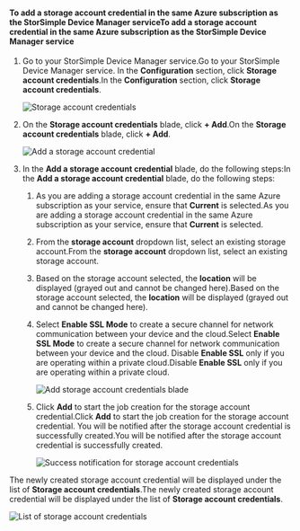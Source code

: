 <!--author=alkohli last changed: 01/20/17-->


#### <a name="to-add-a-storage-account-credential-in-the-same-azure-subscription-as-the-storsimple-device-manager-service"></a><span data-ttu-id="19e2e-101">To add a storage account credential in the same Azure subscription as the StorSimple Device Manager service</span><span class="sxs-lookup"><span data-stu-id="19e2e-101">To add a storage account credential in the same Azure subscription as the StorSimple Device Manager service</span></span>

1. <span data-ttu-id="19e2e-102">Go to your StorSimple Device Manager service.</span><span class="sxs-lookup"><span data-stu-id="19e2e-102">Go to your StorSimple Device Manager service.</span></span> <span data-ttu-id="19e2e-103">In the **Configuration** section, click **Storage account credentials**.</span><span class="sxs-lookup"><span data-stu-id="19e2e-103">In the **Configuration** section, click **Storage account credentials**.</span></span>

    ![Storage account credentials](./media/storsimple-8000-configure-new-storage-account-u2/createnewstorageacct1.png)

2. <span data-ttu-id="19e2e-105">On the **Storage account credentials** blade, click **+ Add**.</span><span class="sxs-lookup"><span data-stu-id="19e2e-105">On the **Storage account credentials** blade, click **+ Add**.</span></span>

    ![Add a storage account credential](./media/storsimple-8000-configure-new-storage-account-u2/createnewstorageacct2.png)

3. <span data-ttu-id="19e2e-107">In the **Add a storage account credential** blade, do the following steps:</span><span class="sxs-lookup"><span data-stu-id="19e2e-107">In the **Add a storage account credential** blade, do the following steps:</span></span>

    1. <span data-ttu-id="19e2e-108">As you are adding a storage account credential in the same Azure subscription as your service, ensure that **Current** is selected.</span><span class="sxs-lookup"><span data-stu-id="19e2e-108">As you are adding a storage account credential in the same Azure subscription as your service, ensure that **Current** is selected.</span></span>

    2. <span data-ttu-id="19e2e-109">From the **storage account** dropdown list, select an existing storage account.</span><span class="sxs-lookup"><span data-stu-id="19e2e-109">From the **storage account** dropdown list, select an existing storage account.</span></span>

    3. <span data-ttu-id="19e2e-110">Based on the storage account selected, the **location** will be displayed (grayed out and cannot be changed here).</span><span class="sxs-lookup"><span data-stu-id="19e2e-110">Based on the storage account selected, the **location** will be displayed (grayed out and cannot be changed here).</span></span>

    4. <span data-ttu-id="19e2e-111">Select **Enable SSL Mode** to create a secure channel for network communication between your device and the cloud.</span><span class="sxs-lookup"><span data-stu-id="19e2e-111">Select **Enable SSL Mode** to create a secure channel for network communication between your device and the cloud.</span></span> <span data-ttu-id="19e2e-112">Disable **Enable SSL** only if you are operating within a private cloud.</span><span class="sxs-lookup"><span data-stu-id="19e2e-112">Disable **Enable SSL** only if you are operating within a private cloud.</span></span>

        ![Add storage account credentials blade](./media/storsimple-8000-configure-new-storage-account-u2/createnewstorageacct3.png)

    5. <span data-ttu-id="19e2e-114">Click **Add** to start the job creation for the storage account credential.</span><span class="sxs-lookup"><span data-stu-id="19e2e-114">Click **Add** to start the job creation for the storage account credential.</span></span> <span data-ttu-id="19e2e-115">You will be notified after the storage account credential is successfully created.</span><span class="sxs-lookup"><span data-stu-id="19e2e-115">You will be notified after the storage account credential is successfully created.</span></span>

        ![Success notification for storage account credentials](./media/storsimple-8000-configure-new-storage-account-u2/createnewstorageacct5.png)

<span data-ttu-id="19e2e-117">The newly created storage account credential will be displayed under the list of **Storage account credentials**.</span><span class="sxs-lookup"><span data-stu-id="19e2e-117">The newly created storage account credential will be displayed under the list of **Storage account credentials**.</span></span>

![List of storage account credentials](./media/storsimple-8000-configure-new-storage-account-u2/createnewstorageacct6.png)


